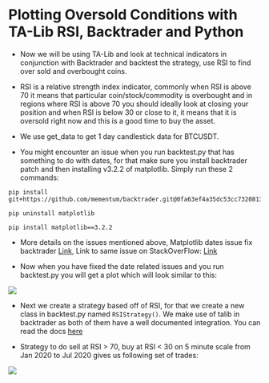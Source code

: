 # Plotting Oversold Conditions with TA-Lib RSI, Backtrader and Python

- Now we will be using TA-Lib and look at technical indicators in conjunction with Backtrader and backtest the strategy, use RSI to find over sold and overbought coins.

- RSI is a relative strength index indicator, commonly when RSI is above 70 it means that particular coin/stock/commodity is overbought and in regions where RSI is above 70 you should ideally look at closing your position and when RSI is below 30 or close to it, it means that it is oversold right now and this is a good time to buy the asset.

- We use get_data to get 1 day candlestick data for BTCUSDT.

- You might encounter an issue when you run backtest.py that has something to do with dates, for that make sure you install backtrader patch and then installing v3.2.2 of matplotlib. Simply run these 2 commands:

```
pip install git+https://github.com/mementum/backtrader.git@0fa63ef4a35dc53cc7320813f8b15480c8f85517#egg=backtrader

pip uninstall matplotlib

pip install matplotlib==3.2.2
```

- More details on the issues mentioned above, Matplotlib dates issue fix backtrader [Link](https://github.com/mementum/backtrader/pull/418), Link to same issue on StackOverFlow: [Link](https://stackoverflow.com/questions/63471764/importerror-cannot-import-name-warnings-from-matplotlib-dates)

- Now when you have fixed the date related issues and you run backtest.py you will get a plot which will look similar to this:

![](https://i.imgur.com/ir5uoAE.png)

- Next we create a strategy based off of RSI, for that we create a new class in backtest.py named `RSIStrategy()`. We make use of talib in backtrader as both of them have a well documented integration. You can read the docs [here](https://www.backtrader.com/docu/talib/talib/)

- Strategy to do sell at RSI > 70, buy at RSI < 30 on 5 minute scale from Jan 2020 to Jul 2020 gives us following set of trades:

![](https://i.imgur.com/Qac5DKe.png)
